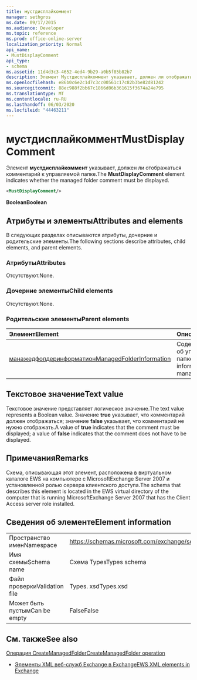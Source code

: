 ```yaml
---
title: мустдисплайкоммент
manager: sethgros
ms.date: 09/17/2015
ms.audience: Developer
ms.topic: reference
ms.prod: office-online-server
localization_priority: Normal
api_name:
- MustDisplayComment
api_type:
- schema
ms.assetid: 11d4d3c3-4652-4ed4-9b29-a0b5f85b82b7
description: Элемент Мустдисплайкоммент указывает, должен ли отображаться комментарий к управляемой папке.
ms.openlocfilehash: e86b0c6e2c1d7c3cc00561c17c82b3be82d81242
ms.sourcegitcommit: 88ec988f2bb67c1866d06b361615f3674a24e795
ms.translationtype: MT
ms.contentlocale: ru-RU
ms.lasthandoff: 06/03/2020
ms.locfileid: "44463211"
---
```

# <a name="mustdisplaycomment"></a><span data-ttu-id="1f056-103">мустдисплайкоммент</span><span class="sxs-lookup"><span data-stu-id="1f056-103">MustDisplayComment</span></span>

<span data-ttu-id="1f056-104">Элемент **мустдисплайкоммент** указывает, должен ли отображаться комментарий к управляемой папке.</span><span class="sxs-lookup"><span data-stu-id="1f056-104">The **MustDisplayComment** element indicates whether the managed folder comment must be displayed.</span></span> 
  
```xml
<MustDisplayComment/>
```

 <span data-ttu-id="1f056-105">**Boolean**</span><span class="sxs-lookup"><span data-stu-id="1f056-105">**Boolean**</span></span>
## <a name="attributes-and-elements"></a><span data-ttu-id="1f056-106">Атрибуты и элементы</span><span class="sxs-lookup"><span data-stu-id="1f056-106">Attributes and elements</span></span>

<span data-ttu-id="1f056-107">В следующих разделах описываются атрибуты, дочерние и родительские элементы.</span><span class="sxs-lookup"><span data-stu-id="1f056-107">The following sections describe attributes, child elements, and parent elements.</span></span>
  
### <a name="attributes"></a><span data-ttu-id="1f056-108">Атрибуты</span><span class="sxs-lookup"><span data-stu-id="1f056-108">Attributes</span></span>

<span data-ttu-id="1f056-109">Отсутствуют.</span><span class="sxs-lookup"><span data-stu-id="1f056-109">None.</span></span>
  
### <a name="child-elements"></a><span data-ttu-id="1f056-110">Дочерние элементы</span><span class="sxs-lookup"><span data-stu-id="1f056-110">Child elements</span></span>

<span data-ttu-id="1f056-111">Отсутствуют.</span><span class="sxs-lookup"><span data-stu-id="1f056-111">None.</span></span>
  
### <a name="parent-elements"></a><span data-ttu-id="1f056-112">Родительские элементы</span><span class="sxs-lookup"><span data-stu-id="1f056-112">Parent elements</span></span>

|<span data-ttu-id="1f056-113">**Элемент**</span><span class="sxs-lookup"><span data-stu-id="1f056-113">**Element**</span></span>|<span data-ttu-id="1f056-114">**Описание**</span><span class="sxs-lookup"><span data-stu-id="1f056-114">**Description**</span></span>|
|:-----|:-----|
|[<span data-ttu-id="1f056-115">манажедфолдеринформатион</span><span class="sxs-lookup"><span data-stu-id="1f056-115">ManagedFolderInformation</span></span>](managedfolderinformation.md) <br/> |<span data-ttu-id="1f056-116">Содержит сведения об управляемой папке.</span><span class="sxs-lookup"><span data-stu-id="1f056-116">Contains information about a managed folder.</span></span>  <br/> |
   
## <a name="text-value"></a><span data-ttu-id="1f056-117">Текстовое значение</span><span class="sxs-lookup"><span data-stu-id="1f056-117">Text value</span></span>

<span data-ttu-id="1f056-118">Текстовое значение представляет логическое значение.</span><span class="sxs-lookup"><span data-stu-id="1f056-118">The text value represents a Boolean value.</span></span> <span data-ttu-id="1f056-119">Значение **true** указывает, что комментарий должен отображаться; значение **false** указывает, что комментарий не нужно отображать.</span><span class="sxs-lookup"><span data-stu-id="1f056-119">A value of **true** indicates that the comment must be displayed; a value of **false** indicates that the comment does not have to be displayed.</span></span> 
  
## <a name="remarks"></a><span data-ttu-id="1f056-120">Примечания</span><span class="sxs-lookup"><span data-stu-id="1f056-120">Remarks</span></span>

<span data-ttu-id="1f056-121">Схема, описывающая этот элемент, расположена в виртуальном каталоге EWS на компьютере с MicrosoftExchange Server 2007 и установленной ролью сервера клиентского доступа.</span><span class="sxs-lookup"><span data-stu-id="1f056-121">The schema that describes this element is located in the EWS virtual directory of the computer that is running MicrosoftExchange Server 2007 that has the Client Access server role installed.</span></span>
  
## <a name="element-information"></a><span data-ttu-id="1f056-122">Сведения об элементе</span><span class="sxs-lookup"><span data-stu-id="1f056-122">Element information</span></span>

|||
|:-----|:-----|
|<span data-ttu-id="1f056-123">Пространство имен</span><span class="sxs-lookup"><span data-stu-id="1f056-123">Namespace</span></span>  <br/> |https://schemas.microsoft.com/exchange/services/2006/types  <br/> |
|<span data-ttu-id="1f056-124">Имя схемы</span><span class="sxs-lookup"><span data-stu-id="1f056-124">Schema name</span></span>  <br/> |<span data-ttu-id="1f056-125">Схема Types</span><span class="sxs-lookup"><span data-stu-id="1f056-125">Types schema</span></span>  <br/> |
|<span data-ttu-id="1f056-126">Файл проверки</span><span class="sxs-lookup"><span data-stu-id="1f056-126">Validation file</span></span>  <br/> |<span data-ttu-id="1f056-127">Types. xsd</span><span class="sxs-lookup"><span data-stu-id="1f056-127">Types.xsd</span></span>  <br/> |
|<span data-ttu-id="1f056-128">Может быть пустым</span><span class="sxs-lookup"><span data-stu-id="1f056-128">Can be empty</span></span>  <br/> |<span data-ttu-id="1f056-129">False</span><span class="sxs-lookup"><span data-stu-id="1f056-129">False</span></span>  <br/> |
   
## <a name="see-also"></a><span data-ttu-id="1f056-130">См. также</span><span class="sxs-lookup"><span data-stu-id="1f056-130">See also</span></span>



[<span data-ttu-id="1f056-131">Операция CreateManagedFolder</span><span class="sxs-lookup"><span data-stu-id="1f056-131">CreateManagedFolder operation</span></span>](createmanagedfolder-operation.md)


- [<span data-ttu-id="1f056-132">Элементы XML веб-служб Exchange в Exchange</span><span class="sxs-lookup"><span data-stu-id="1f056-132">EWS XML elements in Exchange</span></span>](ews-xml-elements-in-exchange.md)

